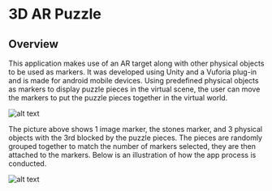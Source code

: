 # 3D AR Puzzle

## Overview
This application makes use of an AR target along with other physical objects to be used as markers. It was developed using Unity and a Vuforia plug-in and is made for android mobile devices. Using predefined physical objects as markers to display puzzle pieces in the virtual scene, the user can move the markers to put the puzzle pieces together in the virtual world.

![alt text](https://github.com/lexcyman/3DARPuzzle/blob/master/sample_gameplay.jpg?raw=true)

The picture above shows 1 image marker, the stones marker, and 3 physical objects with the 3rd blocked by the puzzle pieces. The pieces are randomly grouped together to match the number of markers selected, they are then attached to the markers. Below is an illustration of how the app process is conducted.

![alt text](https://github.com/lexcyman/3DARPuzzle/blob/master/system_architecture.png?raw=true)

